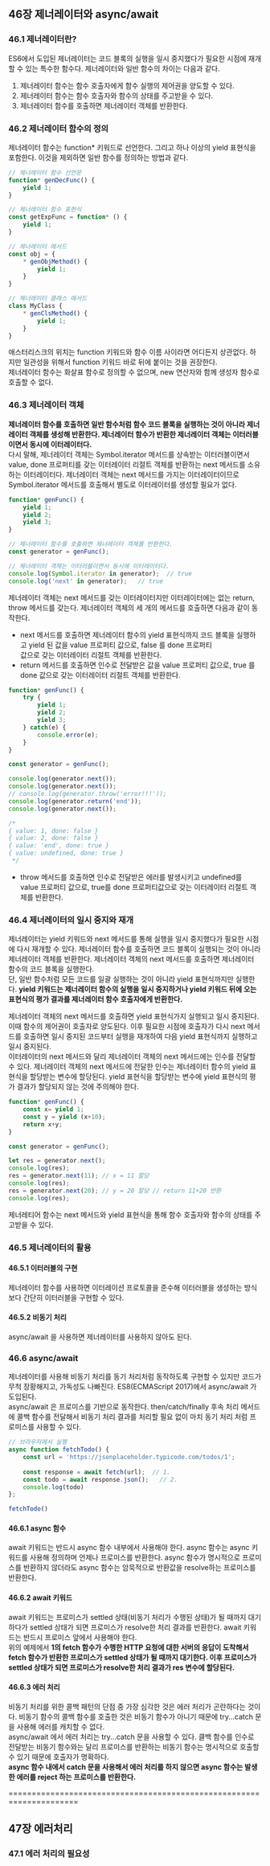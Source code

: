 ## 46장 제너레이터와 async/await

### 46.1 제너레이터란?
ES6에서 도입된 제너레이터는 코드 블록의 실행을 일시 중지했다가 필요한 시점에 재개할 수 있는 특수한 함수다. 제너레이터와 일반 함수의 차이는
다음과 같다.
1. 제너레이터 함수는 함수 호출자에게 함수 실행의 제어권을 양도할 수 있다.
2. 제너레이터 함수는 함수 호출자와 함수의 상태를 주고받을 수 있다.
3. 제너레이터 함수를 호출하면 제너레이터 객체를 반환한다.

### 46.2 제너레이터 함수의 정의
제너레이터 함수는 function* 키워드로 선언한다. 그리고 하나 이상의 yield 표현식을 포함한다. 이것을 제외하면 일반 함수를 정의하는 방법과 같다.

```javascript
// 제너레이터 함수 선언문
function* genDecFunc() {
    yield 1;
}

// 제너레이터 함수 표현식
const getExpFunc = function* () {
    yield 1;
} 

// 제너레이터 메서드
const obj = {
    * genObjMethod() {
        yield 1;
    }
}

// 제너레이터 클래스 매서드
class MyClass {
    * genClsMethod() {
        yield 1;
    }
}
```
애스터리스크의 위치는 function 키워드와 함수 이름 사이라면 어디든지 상관없다. 하지만 일관성을 위해서 function 키워드 바로 뒤에 붙이는 것을 권장한다.  
제너레이터 함수는 화살표 함수로 정의할 수 없으며, new 연산자와 함께 생성자 함수로 호출할 수 없다.

### 46.3 제너레이터 객체
**제너레이터 함수를 호출하면 일반 함수처럼 함수 코드 블록을 실행하는 것이 아니라 제너레이터 객체를 생성해 반환한다. 제너레이터 함수가 반환한
제너레이터 객체는 이터러블이면서 동시에 이터레이터다.**  
다시 말해, 제너레이터 객체는 Symbol.iterator 메서드를 상속받는 이터러블이면서 value, done 프로퍼티를 갖는 이터레이터 리절트 객체를 반환하는
next 메서드를 소유하는 이터레이터다. 제너레이터 객체는 next 메서드를 가지는 이터레이터이므로 Symbol.iterator 메서드를 호출해서 별도로 이터레이터를
생성할 필요가 없다.

```javascript
function* genFunc() {
    yield 1;
    yield 2;
    yield 3;
}

// 제너레이터 함수를 호출하면 제너레이터 객체를 반환한다.
const generator = genFunc();

// 제너레이터 객체는 이터러블이면서 동시에 이터레이터다.
console.log(Symbol.iterator in generator);  // true
console.log('next' in generator);   // true
```
제너레이터 객체는 next 메서드를 갖는 이터레이터지만 이터레이터에는 없는 return, throw 메서드를 갖는다. 제너레이터 객체의 세 개의 메서드를 호출하면
다음과 같이 동작한다.

- next 메서드를 호출하면 제너레이터 함수의 yield 표현식까지 코드 블록을 실행하고 yield 된 값을 value 프로퍼티 값으로, false 를 done 프로퍼티   
값으로 갖는 이터레이터 리절트 객체를 반환한다.
- return 메서드를 호출하면 인수로 전달받은 값을 value 프로퍼티 값으로, true 를 done 값으로 갖는 이터레이터 리절트 객체를 반환한다.

```javascript
function* genFunc() {
    try {
        yield 1;
        yield 2;
        yield 3;
    } catch(e) {
        console.error(e);
    }
}

const generator = genFunc();

console.log(generator.next());
console.log(generator.next());
// console.log(generator.throw('error!!!'));
console.log(generator.return('end'));
console.log(generator.next());

/*
{ value: 1, done: false }
{ value: 2, done: false }
{ value: 'end', done: true }
{ value: undefined, done: true }
 */
```
- throw 메서드를 호출하면 인수로 전달받은 에러를 발생시키고 undefined를 value 프로퍼티 값으로, true를 done 프로퍼티값으로 갖는 이터레이터 리절트 객체를 반환한다.

### 46.4 제너레이터의 일시 중지와 재개
제너레이터는 yield 키워드와 next 메서드를 통해 실행을 일시 중지했다가 필요한 시점에 다시 재개할 수 있다. 제너레이터 함수를 호출하면 코드 블록이 실행되는
것이 아니라 제너레이터 객체를 반환한다. 제너레이터 객체의 next 메서드를 호출하면 제너레이터 함수의 코드 블록을 실행한다.  
단, 일반 함수처럼 모든 코드를 일괄 실행하는 것이 아니라 yield 표현식까지만 실행한다. **yield 키워드는 제너레이터 함수의 실행을 일시 중지하거나 yield 키워드
뒤에 오는 표현식의 평가 결과를 제너레이터 함수 호출자에게 반환한다.**  
  
제너레이터 객체의 next 메서드를 호출하면 yield 표현식가지 실행되고 일시 중지된다. 이때 함수의 제어권이 호출자로 양도된다. 이후 필요한 시점에 호출자가 다시
next 메서드를 호출하면 일시 중지된 코드부터 실행을 재개하여 다음 yield 표현식까지 실행하고 일시 중지된다.   
이터레이터의 next 메서드와 달리 제너레이터 객체의 next 메서드에는 인수를 전달할 수 있다. 제너레이터 객체의 next 메서드에 전달한 인수는 제너레이터 함수의
yield 표현식을 할당받는 변수에 할당된다. yield 표현식을 할당받는 변수에 yield 표현식의 평가 결과가 할당되지 않는 것에 주의해야 한다.
```javascript
function* genFunc() {
    const x= yield 1;
    const y = yield (x+10);
    return x+y;
}

const generator = genFunc();

let res = generator.next();
console.log(res);
res = generator.next(11); // x = 11 할당
console.log(res);
res = generator.next(20); // y = 20 할당 // return 11+20 반환 
console.log(res);
```
제너레티어 함수는 next 메서드와 yield 표현식을 통해 함수 호출자와 함수의 상태를 주고받을 수 있다.

### 46.5 제너레이터의 활용
#### 46.5.1 이터러블의 구현
제너레이터 함수를 사용하면 이터레이션 프로토콜을 준수해 이터러블을 생성하는 방식보다 간단히 이터러블을 구현할 수 있다.

#### 46.5.2 비동기 처리
async/await 을 사용하면 제너레이터를 사용하지 않아도 된다.

### 46.6 async/await
제너레이터를 사용해 비동기 처리를 동기 처리처럼 동작하도록 구현할 수 있지만 코드가 무척 장황해지고, 가독성도 나빠진다. ES8(ECMAScript 2017)에서
async/await 가 도입된다.  
async/await 은 프로미스를 기반으로 동작한다. then/catch/finally 후속 처리 메서드에 콜백 함수를 전달해서 비동기 처리 결과를 처리할 필요 없이
마치 동기 처리 처럼 프로미스를 사용할 수 있다. 
```javascript
// 브라우저에서 실행
async function fetchTodo() {
    const url = 'https://jsonplaceholder.typicode.com/todos/1';
    
    const response = await fetch(url);  // 1.
    const todo = await response.json();   // 2.
    console.log(todo)
};

fetchTodo()
```

#### 46.6.1 async 함수
await 키워드는 반드시 async 함수 내부에서 사용해야 한다. async 함수는 async 키워드를 사용해 정의하며 언제나 프로미스를 반환한다. async 함수가
명시적으로 프로미스를 반환하지 않더라도 async 함수는 암묵적으로 반환값을 resolve하는 프로미스를 반환한다.

#### 46.6.2 await 키워드
await 키워드는 프로미스가 settled 상태(비동기 처리가 수행된 상태)가 될 때까지 대기하다가 settled 상태가 되면 프로미스가 resolve한 처리 결과를
반환한다. await 키워드는 반드시 프로미스 앞에서 사용해야 한다.    
위의 예제에서 **1의 fetch 함수가 수행한 HTTP 요청에 대한 서버의 응답이 도착해서 fetch 함수가 반환한 프로미스가 settled 상태가 될 때까지 대기한다.
이후 프로미스가 settled 상태가 되면 프로미스가 resolve한 처리 결과가 res 변수에 할당된다.**

#### 46.6.3 에러 처리
비동기 처리를 위한 콜백 패턴의 단점 중 가장 심각한 것은 에러 처리가 곤란하다는 것이다. 비동기 함수의 콜백 함수를 호출한 것은 비동기 함수가 아니기 때문에
try...catch 문을 사용해 에러를 캐치할 수 없다.  
async/await 에서 에러 처리는 try...catch 문을 사용할 수 있다. 클백 함수를 인수로 전달받는 비동기 함수와는 달리 프로미스를 반환하는 비동기 함수는
명시적으로 호출할 수 있기 때문에 호출자가 명확하다.   
**async 함수 내에서 catch 문을 사용해서 에러 처리를 하지 않으면 async 함수는 발생한 에러를 reject 하는 프로미스를 반환한다.**

=====================================================================

## 47장 에러처리
### 47.1 에러 처리의 필요성





























































